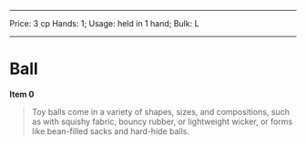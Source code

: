 
---
Price: 3 cp
Hands: 1;
Usage: held in 1 hand;
Bulk: L


---

# Ball

**Item 0**

> Toy balls come in a variety of shapes, sizes, and compositions, such as with squishy fabric, bouncy rubber, or lightweight wicker, or forms like bean-filled sacks and hard-hide balls.
